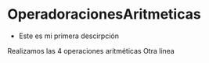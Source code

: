 # OperadoracionesAritmeticas
* Este es mi primera descirpción

Realizamos las 4 operaciones aritméticas
Otra linea
